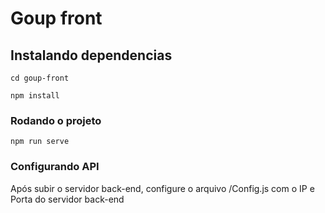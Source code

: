 # Goup front

## Instalando dependencias
```
cd goup-front
```
```
npm install
```

### Rodando o projeto
```
npm run serve
```

### Configurando API
Após subir o servidor back-end, configure o arquivo /Config.js com o IP e Porta do servidor back-end
